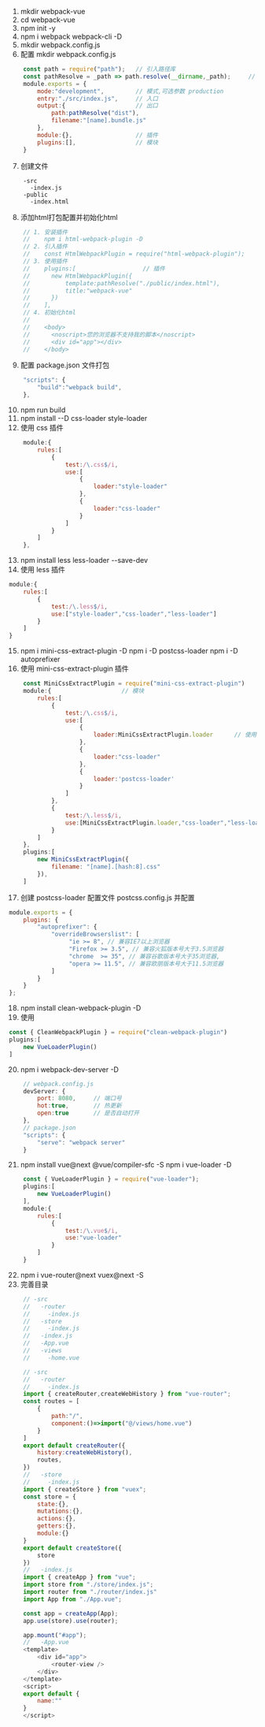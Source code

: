1. mkdir webpack-vue        <!-- 创建文件夹 --> 
2. cd webpack-vue           <!-- 进入文件 -->
3. npm init -y              <!-- 初始化package.json -->
4. npm i webpack webpack-cli -D     <!-- 将 webpack 加入到开发环境,即上线后不需要, npm i webpack webpack-cli --save-dev -->
5. mkdir webpack.config.js  <!-- 创建webpack配置文件 -->
6. 配置 mkdir webpack.config.js
```javascript
    const path = require("path");   // 引入路径库
    const pathResolve = _path => path.resolve(__dirname,_path);     // 将相对路径改为绝对路径
    module.exports = {
        mode:"development",         // 模式,可选参数 production
        entry:"./src/index.js",     // 入口
        output:{                    // 出口
            path:pathResolve("dist"),
            filename:"[name].bundle.js"
        },  
        module:{},                  // 插件 
        plugins:[],                 // 模块
    }
```
7. 创建文件
```
    -src
      -index.js
    -public
      -index.html
```
8. 添加html打包配置并初始化html
```javascript
    // 1. 安装插件
    //    npm i html-webpack-plugin -D
    // 2. 引入插件
    //    const HtmlWebpackPlugin = require("html-webpack-plugin");
    // 3. 使用插件
    //    plugins:[                   // 插件 
    //      new HtmlWebpackPlugin({
    //          template:pathResolve("./public/index.html"),
    //          title:"webpack-vue"
    //      })
    //    ],         
    // 4. 初始化html
    //    
    //    <body>
    //      <noscript>您的浏览器不支持我的脚本</noscript>
    //      <div id="app"></div>
    //    </body>  
```
9. 配置 package.json 文件打包
```javascript
    "scripts": {
        "build":"webpack build",
    },
```
10. npm run build       <!-- 进行打包 -->
11. npm install --D css-loader style-loader    <!-- 安装 css 加载器 -->
12. 使用 css 插件
```javascript
    module:{
        rules:[
            {
                test:/\.css$/i,
                use:[
                    {
                        loader:"style-loader"
                    },
                    {
                        loader:"css-loader"
                    }
                ]
            }
        ]
    },     
```
13. npm install less less-loader --save-dev     <!-- 安装 less 加载器 -->
14. 使用 less 插件
```javascript
module:{
    rules:[
        {
            test:/\.less$/i,
            use:["style-loader","css-loader","less-loader"]
        }
    ]
}
```
15. npm i mini-css-extract-plugin -D            <!-- 安装样式压缩、优化插件 -->
    npm i -D postcss-loader                     <!-- 安装 css 兼容loader -->
    npm i -D autoprefixer                       <!-- 安装 css 兼容loader 需要的插件 -->
16. 使用 mini-css-extract-plugin 插件
```javascript
    const MiniCssExtractPlugin = require("mini-css-extract-plugin")
    module:{                    // 模块    
        rules:[
            {
                test:/\.css$/i,
                use:[
                    {
                        loader:MiniCssExtractPlugin.loader      // 使用到 style.loader 的地方换为 MiniCssExtractPlugin.loader
                    },
                    {
                        loader:"css-loader"
                    },
                    {
                        loader:'postcss-loader'
                    }
                ]
            },
            {
                test:/\.less$/i,
                use:[MiniCssExtractPlugin.loader,"css-loader","less-loader",'postcss-loader']
            }
        ]
    },
    plugins:[
        new MiniCssExtractPlugin({
            filename: "[name].[hash:8].css"
        }), 
    ]
```
17. 创建 postcss-loader 配置文件 postcss.config.js 并配置
```javascript
module.exports = {
    plugins: {
        "autoprefixer": {
            "overrideBrowserslist": [
                 "ie >= 8", // 兼容IE7以上浏览器
                 "Firefox >= 3.5", // 兼容火狐版本号大于3.5浏览器
                 "chrome  >= 35", // 兼容谷歌版本号大于35浏览器,
                 "opera >= 11.5", // 兼容欧朋版本号大于11.5浏览器
            ]
        }
    }
};
```
18. npm install clean-webpack-plugin -D         <!-- 引入插件,每次打包时清除上一次打包的插件 -->
19. 使用
```javascript
const { CleanWebpackPlugin } = require("clean-webpack-plugin")
plugins:[
    new VueLoaderPlugin()
]

```
20. npm i webpack-dev-server -D                 <!-- 配置 dev-server -->
```javascript
    // webpack.config.js
    devServer: {
        port: 8080,     // 端口号
        hot:true,       // 热更新
        open:true       // 是否自动打开
    },
    // package.json
    "scripts": {
        "serve": "webpack server"
    }
```
21. npm install vue@next @vue/compiler-sfc -S       <!-- 安装 vue 并配置 -->
    npm i vue-loader -D
```javascript
    const { VueLoaderPlugin } = require("vue-loader");
    plugins:[
        new VueLoaderPlugin()
    ],
    module:{
        rules:[
            {
                test:/\.vue$/i,
                use:"vue-loader"
            }
        ]
    }
```
22. npm i vue-router@next vuex@next -S             <!-- 安装 vue-router vuex -->
23. 完善目录
```javascript
    // -src
    //   -router
    //     -index.js
    //   -store
    //     -index.js
    //   -index.js
    //   -App.vue
    //   -views
    //     -home.vue

    // -src
    //   -router
    //     -index.js
    import { createRouter,createWebHistory } from "vue-router";
    const routes = [
        {
            path:"/",
            component:()=>import("@/views/home.vue")
        }
    ]
    export default createRouter({
        history:createWebHistory(),
        routes,
    })
    //   -store
    //     -index.js
    import { createStore } from "vuex";
    const store = {
        state:{},
        mutations:{},
        actions:{},
        getters:{},
        module:{}
    }
    export default createStore({
        store
    })
    //   -index.js
    import { createApp } from "vue";
    import store from "./store/index.js";
    import router from "./router/index.js"
    import App from "./App.vue";

    const app = createApp(App);
    app.use(store).use(router);

    app.mount("#app");
    //   -App.vue
    <template>
        <div id="app">
            <router-view />
        </div>
    </template>
    <script>
    export default {
        name:""
    }
    </script>
```